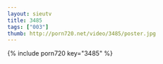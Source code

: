 ```yaml
--- 
layout: sieutv
title: 3485
tags: ["003"]
thumb: http://porn720.net/video/3485/poster.jpg
---
```

{% include porn720 key="3485" %} 
